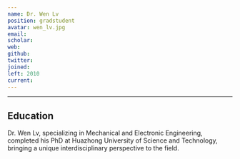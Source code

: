 ```yaml
---
name: Dr. Wen Lv
position: gradstudent
avatar: wen_lv.jpg
email: 
scholar: 
web: 
github: 
twitter: 
joined: 
left: 2010
current: 
---
```



<hr>

## Education
Dr. Wen Lv, specializing in Mechanical and Electronic Engineering, completed his PhD at Huazhong University of Science and Technology, bringing a unique interdisciplinary perspective to the field.
